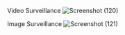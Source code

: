 Video Surveillance
![Screenshot (120)](https://github.com/KajalSinghKS/BondsPy/assets/75270002/3f69f63c-7a44-4f06-adc1-bf6d4c7d811e)

Image Surveillance
![Screenshot (121)](https://github.com/KajalSinghKS/BondsPy/assets/75270002/f6cc1216-a405-47e7-9a2b-ca73faf53016)


